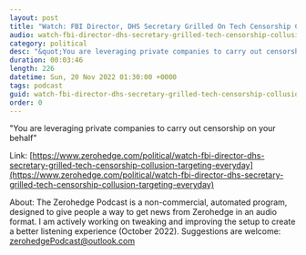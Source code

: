 ```yaml
---
layout: post
title: "Watch: FBI Director, DHS Secretary Grilled On Tech Censorship Collusion, Targeting Everyday Americans As Terrorists"
audio: watch-fbi-director-dhs-secretary-grilled-tech-censorship-collusion-targeting-everyday-0
category: political
desc: "&quot;You are leveraging private companies to carry out censorship on your behalf&quot; "
duration: 00:03:46
length: 226
datetime: Sun, 20 Nov 2022 01:30:00 +0000
tags: podcast
guid: watch-fbi-director-dhs-secretary-grilled-tech-censorship-collusion-targeting-everyday-0
order: 0
---
```

&quot;You are leveraging private companies to carry out censorship on your behalf&quot; 

Link: [https://www.zerohedge.com/political/watch-fbi-director-dhs-secretary-grilled-tech-censorship-collusion-targeting-everyday](https://www.zerohedge.com/political/watch-fbi-director-dhs-secretary-grilled-tech-censorship-collusion-targeting-everyday)

About: The Zerohedge Podcast is a non-commercial, automated program, designed to give people a way to get news from Zerohedge in an audio format.  I am actively working on tweaking and improving the setup to create a better listening experience (October 2022).  Suggestions are welcome: [zerohedgePodcast@outlook.com](mailto:zerohedgePodcast@outlook.com)